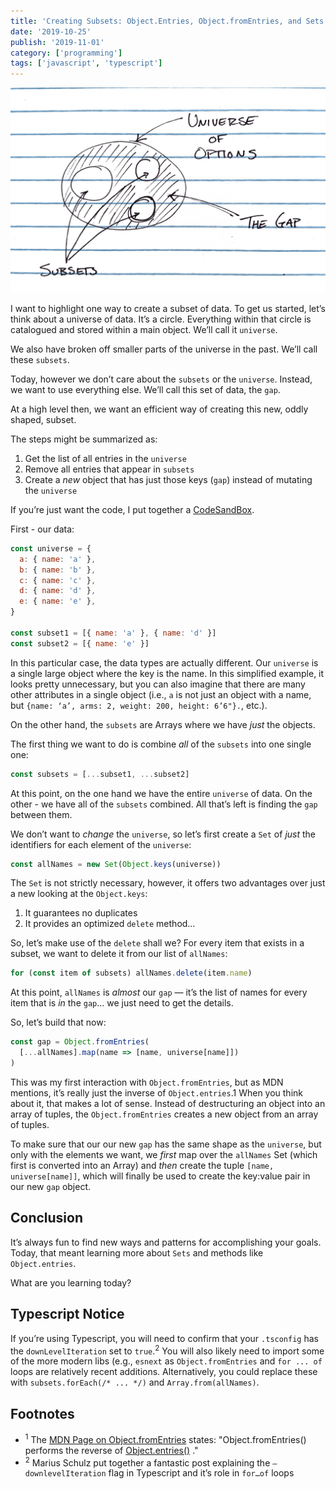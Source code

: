 ```yaml
---
title: 'Creating Subsets: Object.Entries, Object.fromEntries, and Sets'
date: '2019-10-25'
publish: '2019-11-01'
category: ['programming']
tags: ['javascript', 'typescript']
---
```


![](./universe-drawing.png)

I want to highlight one way to create a subset of data. To get us started, let’s think about a universe of data. It’s a circle. Everything within that circle is catalogued and stored within a main object. We’ll call it `universe`.

We also have broken off smaller parts of the universe in the past. We’ll call these `subsets`.

Today, however we don’t care about the `subsets` or the `universe`. Instead, we want to use everything else. We’ll call this set of data, the `gap`.

At a high level then, we want an efficient way of creating this new, oddly shaped, subset.

The steps might be summarized as:

1. Get the list of all entries in the `universe`
2. Remove all entries that appear in `subsets`
3. Create a _new_ object that has just those keys (`gap`) instead of mutating the `universe`

If you’re just want the code, I put together a [CodeSandBox](https://codesandbox.io/s/universes-subsets-ts-ubh3n).

First - our data:

```javascript
const universe = {
  a: { name: 'a' },
  b: { name: 'b' },
  c: { name: 'c' },
  d: { name: 'd' },
  e: { name: 'e' },
}

const subset1 = [{ name: 'a' }, { name: 'd' }]
const subset2 = [{ name: 'e' }]
```

In this particular case, the data types are actually different. Our `universe` is a single large object where the key is the name. In this simplified example, it looks pretty unnecessary, but you can also imagine that there are many other attributes in a single object (i.e., `a` is not just an object with a name, but `{name: ‘a’, arms: 2, weight: 200, height: 6’6"}.`, etc.).

On the other hand, the `subsets` are Arrays where we have _just_ the objects.

The first thing we want to do is combine _all_ of the `subsets` into one single one:

```javascript
const subsets = [...subset1, ...subset2]
```

At this point, on the one hand we have the entire `universe` of data. On the other - we have all of the `subsets` combined. All that’s left is finding the `gap` between them.

We don’t want to _change_ the `universe`, so let’s first create a `Set` of _just_ the identifiers for each element of the `universe`:

```javascript
const allNames = new Set(Object.keys(universe))
```

The `Set` is not strictly necessary, however, it offers two advantages over just a new looking at the `Object.keys`:

1. It guarantees no duplicates
2. It provides an optimized `delete` method…

So, let’s make use of the `delete` shall we?
For every item that exists in a subset, we want to delete it from our list of `allNames`:

```javascript
for (const item of subsets) allNames.delete(item.name)
```

At this point, `allNames` is _almost_ our `gap` — it’s the list of names for every item that is _in_ the `gap`… we just need to get the details.

So, let’s build that now:

```javascript
const gap = Object.fromEntries(
  [...allNames].map(name => [name, universe[name]])
)
```

This was my first interaction with `Object.fromEntries`, but as MDN mentions, it’s really just the inverse of `Object.entries`.</sup>1</sup> When you think about it, that makes a lot of sense. Instead of destructuring an object into an array of tuples, the `Object.fromEntries` creates a new object from an array of tuples.

To make sure that our our new `gap` has the same shape as the `universe`, but only with the elements we want, we _first_ map over the `allNames` Set (which first is converted into an Array) and _then_ create the tuple `[name, universe[name]]`, which will finally be used to create the key:value pair in our new `gap` object.

## Conclusion

It’s always fun to find new ways and patterns for accomplishing your goals. Today, that meant learning more about `Sets` and methods like `Object.entries`.

What are you learning today?

## Typescript Notice

If you’re using Typescript, you will need to confirm that your `.tsconfig` has the `downLevelIteration` set to `true`.<sup>2</sup> You will also likely need to import some of the more modern libs (e.g., `esnext` as `Object.fromEntries` and `for ... of` loops are relatively recent additions. Alternatively, you could replace these with `subsets.forEach(/* ... */)` and `Array.from(allNames)`.

## Footnotes

- <sup>1</sup> The [MDN Page on Object.fromEntries](https://developer.mozilla.org/en-US/docs/Web/JavaScript/Reference/Global_Objects/Object/fromEntries) states: "Object.fromEntries() performs the reverse of [Object.entries()](https://developer.mozilla.org/en-US/docs/Web/JavaScript/Reference/Global_Objects/Object/entries) ."
- <sup>2</sup> Marius Schulz put together a fantastic post explaining the `—downlevelIteration` flag in Typescript and it’s role in `for…of` loops
